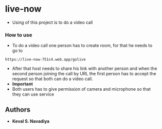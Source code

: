 # live-now

- Using of this project is to do a video call 

### How to use

- To do a video call one person has to create room, for that he needs to go to 
```
https://live-now-751c4.web.app/golive
```
- After that host needs to share his link with another person and when the second person joining the call by URL the first person has to accept the request so that both can do a video call.
- **Important**
- Both users has to give permission of camera and microphone so that they can use service
 
## Authors

* **Keval S. Navadiya** 
